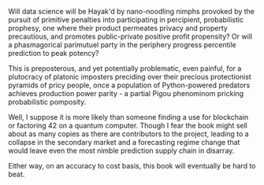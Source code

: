

Will data science will be Hayak'd by nano-noodling nimphs 
provoked by the pursuit of primitive penalties into participating in percipient, probabilistic prophesy, one where their product
permeates privacy and property precautious, and promotes public-private positive profit propensity? Or will a phasmagorical
parimutuel party in the periphery progress percentile prediction to peak potency? 

This is preposterous, and yet potentially problematic, even painful, for a plutocracy of platonic
imposters preciding over their precious protectionist pyramids of pricy people, once a population 
of Python-powered predators achieves production power parity - a partial Pigou phenominom pricking 
probabilistic pomposity.

Well, I suppose it is more likely than someone finding a use for blockchain or factoring 42 on a quantum computer. 
Though I fear the book might sell about as many copies as there are contributors to the project, leading to a collapse
in the secondary market and a forecasting regime change that would leave even the most nimble prediction supply chain in disarray. 

Either way, on an accuracy to cost basis, this book will eventually be hard to beat.

